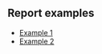 ## Report examples

* [Example 1](./reports/pp_999/pp999-run1-stim1-preproc.md)
* [Example 2](./reports/pp_999/pp999-run1-stim3-preproc.md)
